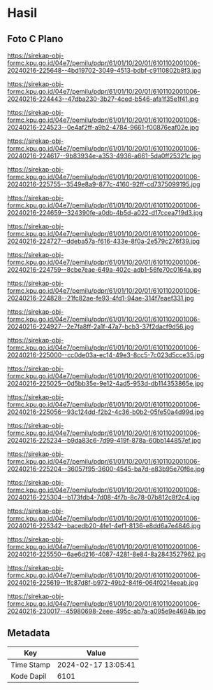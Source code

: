 # Hasil

## Foto C Plano

https://sirekap-obj-formc.kpu.go.id/04e7/pemilu/pdpr/61/01/10/20/01/6101102001006-20240216-225648--4bd19702-3049-4513-bdbf-c9110802b8f3.jpg

https://sirekap-obj-formc.kpu.go.id/04e7/pemilu/pdpr/61/01/10/20/01/6101102001006-20240216-224443--47dba230-3b27-4ced-b546-afa1f35e1f41.jpg

https://sirekap-obj-formc.kpu.go.id/04e7/pemilu/pdpr/61/01/10/20/01/6101102001006-20240216-224523--0e4af2ff-a9b2-4784-9661-f00876eaf02e.jpg

https://sirekap-obj-formc.kpu.go.id/04e7/pemilu/pdpr/61/01/10/20/01/6101102001006-20240216-224617--9b83934e-a353-4936-a661-5da0ff25321c.jpg

https://sirekap-obj-formc.kpu.go.id/04e7/pemilu/pdpr/61/01/10/20/01/6101102001006-20240216-225755--3549e8a9-877c-4160-92ff-cd7375099195.jpg

https://sirekap-obj-formc.kpu.go.id/04e7/pemilu/pdpr/61/01/10/20/01/6101102001006-20240216-224659--324390fe-a0db-4b5d-a022-d17ccea719d3.jpg

https://sirekap-obj-formc.kpu.go.id/04e7/pemilu/pdpr/61/01/10/20/01/6101102001006-20240216-224727--ddeba57a-f616-433e-8f0a-2e579c276f39.jpg

https://sirekap-obj-formc.kpu.go.id/04e7/pemilu/pdpr/61/01/10/20/01/6101102001006-20240216-224759--8cbe7eae-649a-402c-adb1-56fe70c0164a.jpg

https://sirekap-obj-formc.kpu.go.id/04e7/pemilu/pdpr/61/01/10/20/01/6101102001006-20240216-224828--21fc82ae-fe93-4fd1-94ae-314f7eaef331.jpg

https://sirekap-obj-formc.kpu.go.id/04e7/pemilu/pdpr/61/01/10/20/01/6101102001006-20240216-224927--2e7fa8ff-2a1f-47a7-bcb3-37f2dacf9d56.jpg

https://sirekap-obj-formc.kpu.go.id/04e7/pemilu/pdpr/61/01/10/20/01/6101102001006-20240216-225000--cc0de03a-ec14-49e3-8cc5-7c023d5cce35.jpg

https://sirekap-obj-formc.kpu.go.id/04e7/pemilu/pdpr/61/01/10/20/01/6101102001006-20240216-225025--0d5bb35e-9e12-4ad5-953d-db114353865e.jpg

https://sirekap-obj-formc.kpu.go.id/04e7/pemilu/pdpr/61/01/10/20/01/6101102001006-20240216-225056--93c124dd-f2b2-4c36-b0b2-05fe50a4d99d.jpg

https://sirekap-obj-formc.kpu.go.id/04e7/pemilu/pdpr/61/01/10/20/01/6101102001006-20240216-225234--b9da83c6-7d99-419f-878a-60bb144857ef.jpg

https://sirekap-obj-formc.kpu.go.id/04e7/pemilu/pdpr/61/01/10/20/01/6101102001006-20240216-225204--36057f95-3600-4545-ba7d-e83b95e70f6e.jpg

https://sirekap-obj-formc.kpu.go.id/04e7/pemilu/pdpr/61/01/10/20/01/6101102001006-20240216-225304--b173fdb4-7d08-4f7b-8c78-07b812c8f2c4.jpg

https://sirekap-obj-formc.kpu.go.id/04e7/pemilu/pdpr/61/01/10/20/01/6101102001006-20240216-225342--bacedb20-4fe1-4ef1-8136-e8dd6a7e4846.jpg

https://sirekap-obj-formc.kpu.go.id/04e7/pemilu/pdpr/61/01/10/20/01/6101102001006-20240216-225550--6ae6d216-4087-4281-8e84-8a2843527962.jpg

https://sirekap-obj-formc.kpu.go.id/04e7/pemilu/pdpr/61/01/10/20/01/6101102001006-20240216-225619--1fc87d8f-b972-49b2-84f6-064f0214eeab.jpg

https://sirekap-obj-formc.kpu.go.id/04e7/pemilu/pdpr/61/01/10/20/01/6101102001006-20240216-230017--45980698-2eee-495c-ab7a-a095e9e4694b.jpg


## Metadata

| Key        | Value               |
| ---------- | ------------------- |
| Time Stamp | 2024-02-17 13:05:41 |
| Kode Dapil | 6101                |



